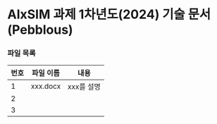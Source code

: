 # AIxSIM 과제 1차년도(2024) 기술 문서 (Pebblous)

### 파일 목록
번호 | 파일 이름 | 내용
--- | ------------ | -------------
1 | xxx.docx | xxx를 설명 
2 | 
3 | 
